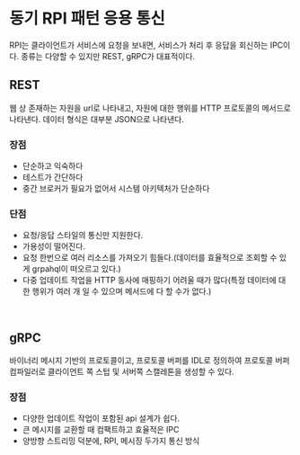 # 동기 RPI 패턴 응용 통신

RPI는 클라이언트가 서비스에 요청을 보내면, 서비스가 처리 후 응답을 회신하는 IPC이다. 종류는 다양할 수 있지만 REST, gRPC가 대표적이다.

## REST
웹 상 존재하는 자원을 url로 나타내고, 자원에 대한 행위를 HTTP 프로토콜의 메서드로 나타낸다. 데이터 형식은 대부분 JSON으로 나타낸다.

### 장점
- 단순하고 익숙하다
- 테스트가 간단하다
- 중간 브로커가 필요가 없어서 시스템 아키텍처가 단순하다

### 단점
- 요청/응답 스타일의 통신만 지원한다.
- 가용성이 떨어진다.
- 요청 한번으로 여러 리소스를 가져오기 힘들다.(데이터를 효율적으로 조회할 수 있게 grpahql이 떠오르고 있다.)
- 다중 업데이트 작업을 HTTP 동사에 매핑하기 어려울 때가 많다(특정 데이터에 대한 행위가 여러 개 일 수 있으며 메서드에 다 할 수가 없다.)

<br>

## gRPC
바이너리 메시지 기반의 프로토콜이고, 프로토콜 버퍼를 IDL로 정의하여 프로토콜 버퍼 컴파일러로 클라이언트 쪽 스텁 및 서버쪽 스캘레톤을 생성할 수 있다.

### 장점
- 다양한 업데이트 작업이 포함된 api 설계가 쉽다.
- 큰 메시지를 교환할 때 컴팩트하고 효율적은 IPC
- 양방향 스트리밍 덕분에, RPI, 메시징 두가지 통신 방식
